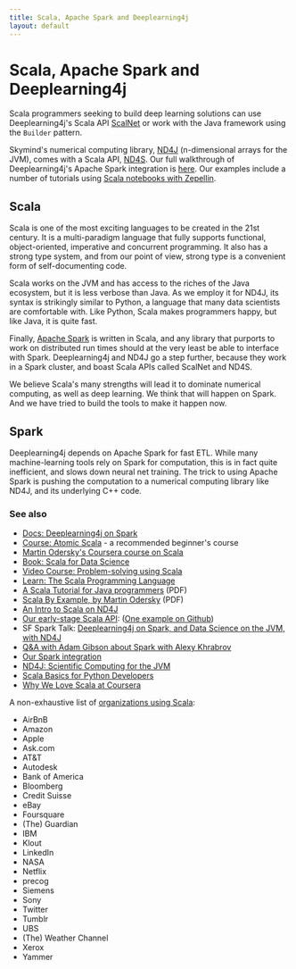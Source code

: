```yaml
---
title: Scala, Apache Spark and Deeplearning4j
layout: default
---
```


# Scala, Apache Spark and Deeplearning4j

Scala programmers seeking to build deep learning solutions can use Deeplearning4j's Scala API [ScalNet](https://github.com/deeplearning4j/scalnet) or work with the Java framework using the `Builder` pattern. 

Skymind's numerical computing library, [ND4J](http://nd4j.org/) (n-dimensional arrays for the JVM), comes with a Scala API, [ND4S](https://github.com/deeplearning4j/nd4s). Our full walkthrough of Deeplearning4j's Apache Spark integration is [here](https://deeplearning4j.org/spark). Our examples include a number of tutorials using [Scala notebooks with Zepellin](https://github.com/deeplearning4j/deeplearning4j/blob/master/dl4j-examples/tutorials/README.md).

## Scala

Scala is one of the most exciting languages to be created in the 21st century. It is a multi-paradigm language that fully supports functional, object-oriented, imperative and concurrent programming. It also has a strong type system, and from our point of view, strong type is a convenient form of self-documenting code.

Scala works on the JVM and has access to the riches of the Java ecosystem, but it is less verbose than Java. As we employ it for ND4J, its syntax is strikingly similar to Python, a language that many data scientists are comfortable with. Like Python, Scala makes programmers happy, but like Java, it is quite fast. 

Finally, [Apache Spark](./spark.html) is written in Scala, and any library that purports to work on distributed run times should at the very least be able to interface with Spark. Deeplearning4j and ND4J go a step further, because they work in a Spark cluster, and boast Scala APIs called ScalNet and ND4S. 

We believe Scala's many strengths will lead it to dominate numerical computing, as well as deep learning. We think that will happen on Spark. And we have tried to build the tools to make it happen now. 

## Spark

Deeplearning4j depends on Apache Spark for fast ETL. While many machine-learning tools rely on Spark for computation, this is in fact quite inefficient, and slows down neural net training. The trick to using Apache Spark is pushing the computation to a numerical computing library like ND4J, and its underlying C++ code. 

### See also

* [Docs: Deeplearning4j on Spark](./spark.html)
* [Course: Atomic Scala](http://www.atomicscala.com/) - a recommended beginner's course
* [Martin Odersky's Coursera course on Scala](https://www.coursera.org/learn/progfun1)
* [Book: Scala for Data Science](https://www.amazon.com/Scala-Data-Science-Pascal-Bugnion/dp/1785281372)
* [Video Course: Problem-solving using Scala](https://www.youtube.com/user/DrMarkCLewis)
* [Learn: The Scala Programming Language](http://www.scala-lang.org/documentation/)
* [A Scala Tutorial for Java programmers](http://www.scala-lang.org/docu/files/ScalaTutorial.pdf) (PDF)
* [Scala By Example, by Martin Odersky](http://www.scala-lang.org/docu/files/ScalaByExample.pdf) (PDF) 
* [An Intro to Scala on ND4J](http://nd4j.org/scala.html)
* [Our early-stage Scala API](https://github.com/deeplearning4j/nd4j/tree/master/nd4j-scala-api/src/main/scala/org/nd4j/api/linalg): ([One example on Github](https://github.com/deeplearning4j/nd4j/blob/master/nd4j-scala-api/src/test/scala/org/nd4j/api/linalg/TestNDArray.scala#L18))
* SF Spark Talk: [Deeplearning4j on Spark, and Data Science on the JVM, with ND4J](https://www.youtube.com/watch?v=LCsc1hFuNac&feature=youtu.be)
* [Q&A with Adam Gibson about Spark with Alexy Khrabrov](https://www.youtube.com/watch?v=LJPL8sL0Daw&feature=youtu.be)
* [Our Spark integration](https://github.com/deeplearning4j/deeplearning4j/tree/master/deeplearning4j-scaleout/spark)
* [ND4J: Scientific Computing for the JVM](http://nd4j.org)
* [Scala Basics for Python Developers](https://bugra.github.io/work/notes/2014-10-18/scala-basics-for-python-developers/)
* [Why We Love Scala at Coursera](https://tech.coursera.org/blog/2014/02/18/why-we-love-scala-at-coursera/)

A non-exhaustive list of [organizations using Scala](http://alvinalexander.com/scala/whos-using-scala-akka-play-framework):

* AirBnB
* Amazon
* Apple
* Ask.com
* AT&T
* Autodesk
* Bank of America
* Bloomberg
* Credit Suisse
* eBay
* Foursquare
* (The) Guardian
* IBM
* Klout
* LinkedIn
* NASA
* Netflix
* precog
* Siemens
* Sony
* Twitter
* Tumblr
* UBS
* (The) Weather Channel
* Xerox
* Yammer
